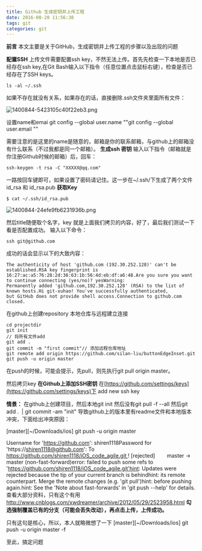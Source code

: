 ```yaml
---
title: Github 生成密钥并上传工程
date: 2016-08-20 11:56:38
tags: git
categories: git
---
```

**前言**
本文主要是关于GitHub，生成密钥并上传工程的步骤以及出现的问题
<!--more-->
**配置SSH**
上传文件需要配置ssh key，不然无法上传。首先先检查一下本地是否已经存在ssh key,在Git Bash输入以下指令（任意位置点击鼠标右键），检查是否已经存在了SSH keys。
```
ls -al ~/.ssh
```
如果不存在就没有关系，如果存在的话，直接删除.ssh文件夹里面所有文件：

![1400844-5423105c40f22eb3.png](http://upload-images.jianshu.io/upload_images/2642181-c94a42fc160ff253.png?imageMogr2/auto-orient/strip%7CimageView2/2/w/1240)


设置name和emai
git config --global user.name "<your name>"git config --global user.email "<your email>"

需要注意的是这里的name是随意的，邮箱是你的联系邮箱，与github上的邮箱没有什么联系（不过我都是同一个邮箱）。
**生成ssh 密钥**
输入以下指令（邮箱就是你注册Github时候的邮箱）后，回车：
```
ssh-keygen -t rsa -C "XXXXX@qq.com"
```
一路按回车键即可，如果设置了密码请记住。这一步在~/.ssh/下生成了两个文件id_rsa 和 id_rsa.pub
**获取Key**
```
$ cat ~/.ssh/id_rsa.pub
```

![1400844-24efe9fb6231936b.png](http://upload-images.jianshu.io/upload_images/2642181-c2a8ad657a2b2e03.png?imageMogr2/auto-orient/strip%7CimageView2/2/w/1240)

然后title随便取个名字，key 就是上面我们拷贝的内容，好了，最后我们测试一下看是否配置成功。
输入以下命令：
```
ssh git@github.com
```
成功的话会显示以下的大致内容：
```
The authenticity of host 'github.com (192.30.252.128)' can't be established.RSA key fingerprint is 
16:27:ac:a5:76:28:2d:36:63:1b:56:4d:eb:df:a6:48.Are you sure you want to continue connecting (yes/no)? yesWarning: 
Permanently added 'github.com,192.30.252.128' (RSA) to the list of known hosts.Hi git-xuhao! You've successfully authenticated, 
but GitHub does not provide shell access.Connection to github.com closed.
```
在github上创建repository
本地仓库与远程建立连接
```
cd projectdir
git init
// 将所有文件add
git add .
git commit -m "first commit"// 添加远程仓库地址
git remote add origin https://github.com/silan-liu/buttonEdgeInset.git
git push -u origin master
```
在push的时候，可能会提示，先pull，则先执行git pull origin master。

然后拷贝key
**在Github上添加SSH密钥**
在[https://github.com/settings/keys](https://github.com/settings/keys)下 add new ssh key

**情景：**
在github上创建项目，然后本地git init
然后没有git pull -f --all
然后git add .  | git commit -am "init"
导致github上的版本里有readme文件和本地版本冲突，下面给出冲突原因：

[master][~/Downloads/ios] git push -u origin master

Username for 'https://github.com': shiren1118Password for 'https://shiren1118@github.com': To https://github.com/shiren1118/iOS_code_agile.git ! [rejected]        master -> master (non-fast-forward)error: failed to push some refs to 'https://github.com/shiren1118/iOS_code_agile.git'hint: Updates were rejected because the tip of your current branch is behindhint: its remote counterpart. Merge the remote changes (e.g. 'git pull')hint: before pushing again.hint: See the 'Note about fast-forwards' in 'git push --help' for details.查看大部分资料，只有这个有用
http://www.cnblogs.com/xwdreamer/archive/2012/05/29/2523958.html
**勾选强制覆盖已有的分支（可能会丢失改动），再点击上传，上传成功。**

只有这句是核心，所以，本人就略微想了一下
[master][~/Downloads/ios] git push -u origin master -f 

至此，搞定问题
